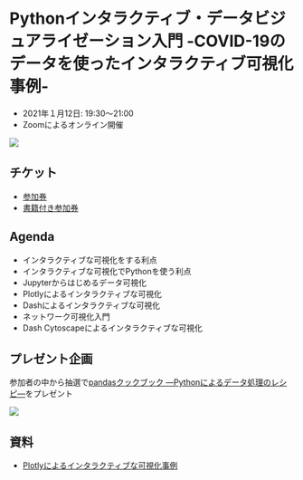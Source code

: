 # Pythonインタラクティブ・データビジュアライゼーション入門 -COVID-19のデータを使ったインタラクティブ可視化事例-

- 2021年１月12日: 19:30～21:00
- Zoomによるオンライン開催

[![](https://www.asakura.co.jp/goods_img/117651.jpg)](https://www.asakura.co.jp/books/isbn/978-4-254-12258-9/)

## チケット

- [参加券](https://startupmj.stores.jp/items/5fc9d7d2b00aa314711a9300)
- [書籍付き参加券](https://startupmj.stores.jp/items/5fc9d62872eb4660a1431b4a)

## Agenda

- インタラクティブな可視化をする利点
- インタラクティブな可視化でPythonを使う利点
- Jupyterからはじめるデータ可視化
- Plotlyによるインタラクティブな可視化
- Dashによるインタラクティブな可視化
- ネットワーク可視化入門
- Dash Cytoscapeによるインタラクティブな可視化

## プレゼント企画

参加者の中から抽選で[pandasクックブック ―Pythonによるデータ処理のレシピ―](http://www.asakura.co.jp/books/isbn/978-4-254-12242-8/)をプレゼント

![](http://www.asakura.co.jp/goods_img/115751.jpg)

## 資料

- [Plotlyによるインタラクティブな可視化事例](https://junkudo-event-20210112.readthedocs.io/ja/latest/)
